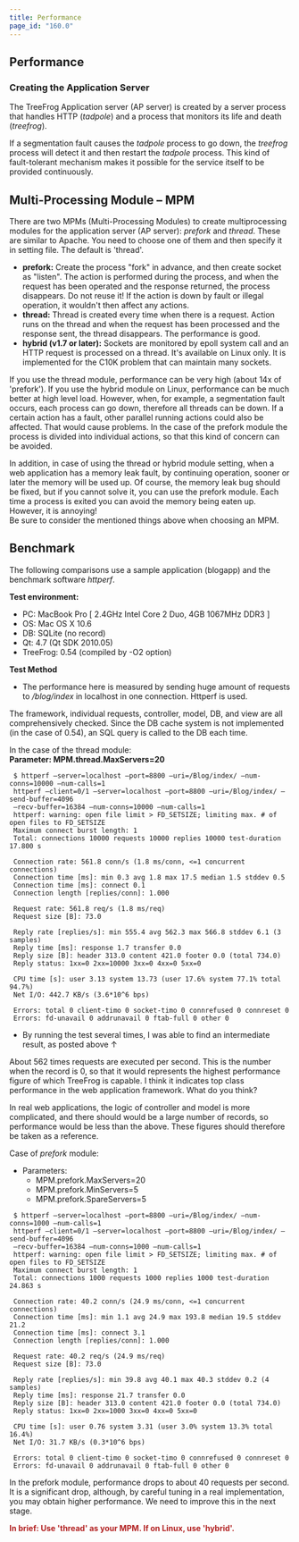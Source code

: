 ```yaml
---
title: Performance
page_id: "160.0"
---
```


## Performance

### Creating the Application Server

The TreeFrog Application server (AP server) is created by a server process that handles HTTP (*tadpole*) and a process that monitors its life and death (*treefrog*).

If a segmentation fault causes the *tadpole* process to go down, the *treefrog* process will detect it and then restart the *tadpole* process. This kind of fault-tolerant mechanism makes it possible for the service itself to be provided continuously.
 
## Multi-Processing Module – MPM

There are two MPMs (Multi-Processing Modules) to create multiprocessing modules for the application server (AP server): *prefork* and *thread*. These are similar to Apache. You need to choose one of them and then specify it in setting file. The default is 'thread'.

* **prefork:** Create the process "fork" in advance, and then create socket as "listen". The action is performed during the process, and when the request has been operated and the response returned, the process disappears. Do not reuse it! If the action is down by fault or illegal operation, it wouldn't then affect any actions.
* **thread:** Thread is created every time when there is a request. Action runs on the thread and when the request has been processed and the response sent, the thread disappears. The performance is good.
* **hybrid (v1.7 or later):** Sockets are monitored by epoll system call and an HTTP request is processed on a thread. It's available on Linux only. It is implemented for the C10K problem that can maintain many sockets.

If you use the thread module, performance can be very high (about 14x of 'prefork'). If you use the hybrid module on Linux, performance can be much better at high level load. However, when, for example, a segmentation fault occurs, each process can go down, therefore all threads can be down. If a certain action has a fault, other parallel running actions could also be affected. That would cause problems. In the case of the prefork module the process is divided into individual actions, so that this kind of concern can be avoided.

In addition, in case of using the thread or hybrid module setting, when a web application has a memory leak fault, by continuing operation, sooner or later the memory will be used up. Of course, the memory leak bug should be fixed, but if you cannot solve it, you can use the prefork module. Each time a process is exited you can avoid the memory being eaten up. However, it is annoying!<br>
Be sure to consider the mentioned things above when choosing an MPM.

## Benchmark

The following comparisons use a sample application (blogapp) and the benchmark software *httperf*.

**Test environment:**

* PC: MacBook Pro [ 2.4GHz Intel Core 2 Duo, 4GB 1067MHz DDR3 ]
* OS: Mac OS X 10.6
* DB: SQLite (no record)
* Qt: 4.7 (Qt SDK 2010.05)
* TreeFrog: 0.54 (compiled by -O2 option)

**Test Method**

* The performance here is measured by sending huge amount of requests to */blog/index* in localhost in one connection. Httperf is used.

The framework, individual requests, controller, model, DB, and view are all comprehensively checked. Since the DB cache system is not implemented (in the case of 0.54), an SQL query is called to the DB each time. 

In the case of the thread module:<br>
**Parameter: MPM.thread.MaxServers=20**

```
 $ httperf –server=localhost –port=8800 –uri=/Blog/index/ –num-conns=10000 –num-calls=1
 httperf –client=0/1 –server=localhost –port=8800 –uri=/Blog/index/ –send-buffer=4096 
 –recv-buffer=16384 –num-conns=10000 –num-calls=1
 httperf: warning: open file limit > FD_SETSIZE; limiting max. # of open files to FD_SETSIZE
 Maximum connect burst length: 1
 Total: connections 10000 requests 10000 replies 10000 test-duration 17.800 s

 Connection rate: 561.8 conn/s (1.8 ms/conn, <=1 concurrent connections)
 Connection time [ms]: min 0.3 avg 1.8 max 17.5 median 1.5 stddev 0.5
 Connection time [ms]: connect 0.1
 Connection length [replies/conn]: 1.000

 Request rate: 561.8 req/s (1.8 ms/req)
 Request size [B]: 73.0

 Reply rate [replies/s]: min 555.4 avg 562.3 max 566.8 stddev 6.1 (3 samples)
 Reply time [ms]: response 1.7 transfer 0.0
 Reply size [B]: header 313.0 content 421.0 footer 0.0 (total 734.0)
 Reply status: 1xx=0 2xx=10000 3xx=0 4xx=0 5xx=0

 CPU time [s]: user 3.13 system 13.73 (user 17.6% system 77.1% total 94.7%)
 Net I/O: 442.7 KB/s (3.6*10^6 bps)

 Errors: total 0 client-timo 0 socket-timo 0 connrefused 0 connreset 0
 Errors: fd-unavail 0 addrunavail 0 ftab-full 0 other 0
```

* By running the test several times, I was able to find an intermediate result, as posted above ↑

About 562 times requests are executed per second. This is the number when the record is 0, so that it would represents the highest performance figure of which TreeFrog is capable. I think it indicates top class performance in the web application framework. What do you think?

In real web applications, the logic of controller and model is more complicated, and there should would be a large number of records, so performance would be less than the above. These figures should therefore be taken as a reference.

Case of *prefork* module:

* Parameters:
    - MPM.prefork.MaxServers=20
    - MPM.prefork.MinServers=5
    - MPM.prefork.SpareServers=5

```
 $ httperf –server=localhost –port=8800 –uri=/Blog/index/ –num-conns=1000 –num-calls=1
 httperf –client=0/1 –server=localhost –port=8800 –uri=/Blog/index/ –send-buffer=4096 
 –recv-buffer=16384 –num-conns=1000 –num-calls=1
 httperf: warning: open file limit > FD_SETSIZE; limiting max. # of open files to FD_SETSIZE
 Maximum connect burst length: 1
 Total: connections 1000 requests 1000 replies 1000 test-duration 24.863 s

 Connection rate: 40.2 conn/s (24.9 ms/conn, <=1 concurrent connections)
 Connection time [ms]: min 1.1 avg 24.9 max 193.8 median 19.5 stddev 21.2
 Connection time [ms]: connect 3.1
 Connection length [replies/conn]: 1.000

 Request rate: 40.2 req/s (24.9 ms/req)
 Request size [B]: 73.0

 Reply rate [replies/s]: min 39.8 avg 40.1 max 40.3 stddev 0.2 (4 samples)
 Reply time [ms]: response 21.7 transfer 0.0
 Reply size [B]: header 313.0 content 421.0 footer 0.0 (total 734.0)
 Reply status: 1xx=0 2xx=1000 3xx=0 4xx=0 5xx=0

 CPU time [s]: user 0.76 system 3.31 (user 3.0% system 13.3% total 16.4%)
 Net I/O: 31.7 KB/s (0.3*10^6 bps)

 Errors: total 0 client-timo 0 socket-timo 0 connrefused 0 connreset 0
 Errors: fd-unavail 0 addrunavail 0 ftab-full 0 other 0
```
 
In the prefork module, performance drops to about 40 requests per second. It is a significant drop, although, by careful tuning in a real implementation, you may obtain higher performance. We need to improve this in the next stage.

<span style="color: #b22222">**In brief: Use 'thread' as your MPM. If on Linux, use 'hybrid'.**</span>